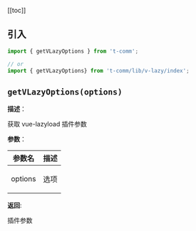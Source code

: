 [[toc]]

<h2>引入</h2>

```ts
import { getVLazyOptions } from 't-comm';

// or
import { getVLazyOptions} from 't-comm/lib/v-lazy/index';
```


## `getVLazyOptions(options)` 


**描述**：<p>获取 vue-lazyload 插件参数</p>

**参数**：


| 参数名 | 描述 |
| --- | --- |
| options | <p>选项</p> |

**返回**: <p>插件参数</p>

